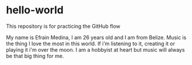 # hello-world
This repository is for practicing the GitHub flow

My name is Efrain Medina, I am 26 years old and I am from Belize. Music is the thing I love the most in this world. If i'm listening to it, creating it or playing it i'm over the moon. I am a hobbyist at heart but music will always be that big thing for me.
